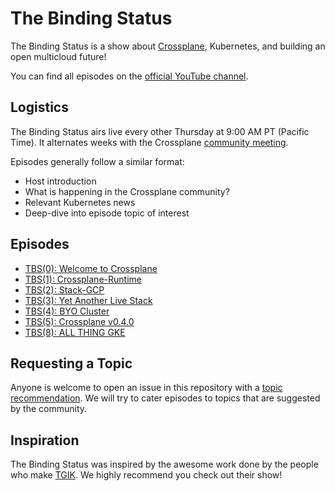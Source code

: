 # The Binding Status

The Binding Status is a show about [Crossplane](https://github.com/crossplaneio/crossplane), Kubernetes, and building an open multicloud future!

You can find all episodes on the [official YouTube channel](https://www.youtube.com/playlist?list=PL510POnNVaaYFuK-B_SIUrpIonCtLVOzT).

## Logistics

The Binding Status airs live every other Thursday at 9:00 AM PT (Pacific Time). It alternates weeks with the Crossplane [community meeting](https://github.com/crossplaneio/crossplane#community-meeting).

Episodes generally follow a similar format:

* Host introduction
* What is happening in the Crossplane community?
* Relevant Kubernetes news
* Deep-dive into episode topic of interest

## Episodes

* [TBS(0): Welcome to Crossplane](episodes/0)
* [TBS(1): Crossplane-Runtime](episodes/1)
* [TBS(2): Stack-GCP](episodes/2)
* [TBS(3): Yet Another Live Stack](episodes/3)
* [TBS(4): BYO Cluster](episodes/4)
* [TBS(5): Crossplane v0.4.0](episodes/5)
* [TBS(8): ALL THING GKE](episodes/8)

## Requesting a Topic

Anyone is welcome to open an issue in this repository with a [topic recommendation](https://github.com/crossplaneio/tbs/issues/new/choose). We will try to cater episodes to topics that are suggested by the community.

## Inspiration

The Binding Status was inspired by the awesome work done by the people who make [TGIK](https://github.com/heptio/tgik). We highly recommend you check out their show!
